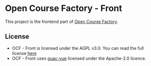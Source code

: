 # Open Course Factory - Front

This project is the frontend part of [Open Course Factory](https://usine.solution-libre.fr/open-course-factory/).

## License

 - OCF - Front is licensed under the AGPL v3.0. You can read the full license [here](LICENSE)  
 - OCF - Front uses [guac-vue](https://github.com/wwt/guac-vue) licensed under the Apache-2.0 licence. 
